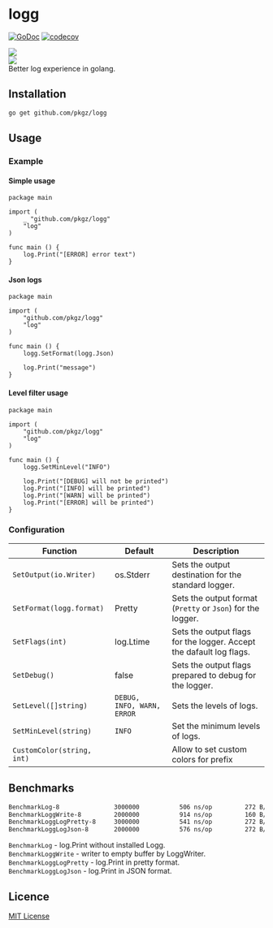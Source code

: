 # logg
[![GoDoc](http://img.shields.io/badge/go-documentation-blue.svg?style=flat-square)](http://godoc.org/github.com/pkgz/logg)
[![codecov](https://codecov.io/gh/pkgz/logg/branch/master/graph/badge.svg)](https://codecov.io/gh/pkgz/logg)

![](https://serhiy.s3.eu-central-1.amazonaws.com/Github_repo/logg/v2.0.0-1.png)  
![](https://serhiy.s3.eu-central-1.amazonaws.com/Github_repo/logg/v2.0.0-2.png)  
Better log experience in golang.

## Installation
```bash
go get github.com/pkgz/logg
```

## Usage

### Example
#### Simple usage
```golang
package main

import (
	_ "github.com/pkgz/logg"
	"log"
)

func main () {
	log.Print("[ERROR] error text")
}
```

#### Json logs
```golang
package main

import (
	"github.com/pkgz/logg"
	"log"
)

func main () {
	logg.SetFormat(logg.Json)
	
	log.Print("message")
}
```

#### Level filter usage
```golang
package main

import (
	"github.com/pkgz/logg"
	"log"
)

func main () {
	logg.SetMinLevel("INFO")
	
	log.Print("[DEBUG] will not be printed")
	log.Print("[INFO] will be printed")
	log.Print("[WARN] will be printed")
	log.Print("[ERROR] will be printed")
}
```

### Configuration

| Function | Default | Description |
| --- | --- | --- |
`SetOutput(io.Writer) ` | os.Stderr | Sets the output destination for the standard logger. |
`SetFormat(logg.format) ` | Pretty | Sets the output format (`Pretty` or `Json`) for the logger. |
| `SetFlags(int) ` | log.Ltime | Sets the output flags for the logger. Accept the dafault log flags. |
| `SetDebug() ` | false | Sets the output flags prepared to debug for the logger. |
| `SetLevel([]string) ` | `DEBUG, INFO, WARN, ERROR` | Sets the levels of logs. |
| `SetMinLevel(string) ` | `INFO` | Set the minimum levels of logs. |
| `CustomColor(string, int) ` | | Allow to set custom colors for prefix |

## Benchmarks

```sh
BenchmarkLog-8             	 3000000	       506 ns/op	     272 B/op	       2 allocs/op
BenchmarkLoggWrite-8       	 2000000	       914 ns/op	     160 B/op	       4 allocs/op
BenchmarkLoggLogPretty-8   	 3000000	       541 ns/op	     272 B/op	       2 allocs/op
BenchmarkLoggLogJson-8     	 2000000	       576 ns/op	     272 B/op	       2 allocs/op
```

`BenchmarkLog` - log.Print without installed Logg.  
`BenchmarkLoggWrite` - writer to empty buffer by LoggWriter.  
`BenchmarkLoggLogPretty` - log.Print in pretty format.  
`BenchmarkLoggLogJson` - log.Print in JSON format.


## Licence
[MIT License](https://github.com/pkgz/logg/blob/master/LICENSE)
